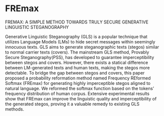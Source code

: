# FREmax

FREMAX: A SIMPLE METHOD TOWARDS TRULY SECURE GENERATIVE LINGUISTIC STEGANOGRAPHY

Generative Linguistic Steganography (GLS) is a popular technique that utilizes Language Models (LMs) to hide secret messages within seemingly innocuous texts. GLS aims to generate steganographic texts (stegos) similar to normal carrier texts (covers). The mainstream GLS method, Provably Secure Steganography(PSS), has developed to guarantee imperceptibility between stegos and covers. However, there exists a statical difference between LM-generated texts and human texts, making the stegos more detectable. To bridge the gap between stegos and covers, this paper proposed a probability reformation method named Frequency REformed Softmax (FREmax) for generating highly imperceptible stegos aligned to natural language. We reformed the softmax function based on the tokens’ frequency distribution of human corpus. Extensive experimental results show that FREmax can improve the linguistic quality and imperceptibility of the generated stegos, proving it a valuable remedy to existing GLS methods.
